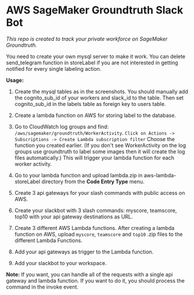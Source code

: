 # AWS SageMaker Groundtruth Slack Bot

*This repo is created to track your private workforce on SageMaker Groundtruth.*

You need to create your own mysql server to make it work. You can delete send_telegram function in storeLabel if you are not interested in getting notified for every single labeling action.

**Usage:**

1. Create the mysql tables as in the screenshots. You should manually add the cognito_sub_id of your workers and slack_id to the table. Then set cognito_sub_id in the labels table as foreign key to users table.

2. Create a lambda function on AWS for storing label to the database.

3. Go to CloudWatch log groups and find: ```/aws/sagemaker/groundtruth/WorkerActivity```. ```Click on Actions -> Subscriptions -> Create Lambda subscription filter``` Choose the function you created earlier. (If you don't see WorkerActivity on the log groups use groundtruth to label some images then it will create the log files automatically.) This will trigger your lambda function for each worker activity.

4. Go to your lambda function and upload lambda.zip in aws-lambda-storeLabel directory from the **Code Entry Type** menu.

5. Create 3 api gateways for your slash commands with public access on AWS.

6. Create your slackbot with 3 slash commands: myscore, teamscore, top10 with your api gateway destinations as URL.
 
7. Create 3 different AWS Lambda functions.
After creating a lambda function on AWS, upload ```myscore```, ```teamscore``` and ```top10``` .zip files to the different Lambda Functions.

8. Add your api gateways as trigger to the Lambda function.

9. Add your slackbot to your workspace.  

**Note:** If you want, you can handle all of the requests with a single api gateway and lambda function. If you want to do it, you should process the command in the invoke event.
